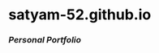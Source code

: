 <h1><a style="color: black; text-decoration: none;" href="https://satyam-52.github.io/" target="_blank">satyam-52.github.io</a></h1>
<h3><em>Personal Portfolio</em></h3>
